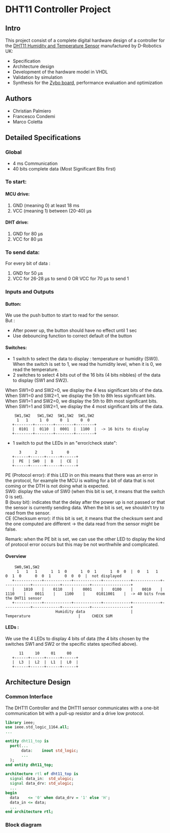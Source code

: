 # DHT11 Controller Project
## Intro
This project consist of a complete digital hardware design of a controller for the [DHT11 Humidity and Temperature Sensor](DTH11.pdf) manufactured by D-Robotics UK:
* Specification
* Architecture design
* Development of the hardware model in VHDL
* Validation by simulation
* Synthesis for the [Zybo board](zybo_rm.pdf), performance evaluation and optimization

## Authors
* Christian Palmiero
* Francesco Condemi
* Marco Coletta

## Detailed Specifications
### Global
- 4 ms Communication  
- 40 bits complete data (Most Significant Bits first)  

### To start:   
#### MCU drive:  
1. GND (meaning 0) at least 18 ms  
2. VCC (meaning 1) between (20-40) μs

#### DHT drive:  
1. GND for 80 μs  
2. VCC for 80 μs  

### To send data:
For every bit of data :  
  1. GND for 50 μs  
  2. VCC for 26-28 μs to send 0 OR VCC for 70 μs to send 1

### Inputs and Outputs  
#### Button:  
We use the push button to start to read for the sensor.  
But :   
  - After power up, the button should have no effect until 1 sec  
  - Use debouncing function to correct default of the button  

#### Switches:  
  - 1 switch to select the data to display : temperature or humidity (SW0). When the switch is set to 1, we read the humidity level, when it is 0, we read the temperature.  
  - 2 switches to select 4 bits out of the 16 bits (4 bits nibbles) of the data to display (SW1 and SW2).  

When SW1=0 and SW2=0, we display the 4 less significant bits of the data.  
When SW1=0 and SW2=1, we display the 5th to 8th less significant bits.  
When SW1=1 and SW2=0, we display the 5th to 8th most significant bits.  
When SW1=1 and SW2=1, we display the 4 most significant bits of the data.  

```
    SW1,SW2   SW1,SW2  SW1,SW2  SW1,SW2
     1   1     1  0     0  1     0  0
   +--------+--------+--------+--------+
   |  0101  |  0110  |  0001  |  1100  |  -> 16 bits to display
   +--------+--------+--------+--------+
```

  - 1 switch to put the LEDs in an "error/check state":  

```
      3      2      1      0    
   +------+------+------+------+
   |  PE  | SW0  |  B   |  CE  |
   +------+------+------+------+
```

PE (Protocol error): if this LED in on this means that there was an error in the protocol, for example the MCU is waiting for a bit of data that is not coming or the DTH is not doing what is expected.  
SW0: display the value of SW0 (when this bit is set, it means that the switch 0 is set).  
B (busy bit): indicates that the delay after the power up is not passed or that the sensor is currently sending data. When the bit is set,  we shouldn't try to read from the sensor.  
CE (Checksum error): if this bit is set, it means that the checksum sent and the one computed are different -> the data read from the sensor might be false.  

Remark: when the PE bit is set, we can use the other LED to display the kind of protocol error occurs but this may be not worthwhile and complicated.  

#### Overview
```
    SW0,SW1,SW2  
     1   1   1      1  1  0      1  0  1      1  0  0  |  0   1   1     0  1  0      0  0  1      0  0  0  |  not displayed
   +------------+------------+------------+------------+------------+------------+------------+------------+-----------------+
   |    1010    |    0110    |    0001    |    0100    |    0010    |    1110    |    0011    |    1100    |     01011001    |  -> 40 bits from the DHT11 sensor 
   +------------+------------+------------+------------+------------+------------+------------+------------+-----------------+
                      Humidity data                    |                   Temperature                     |     CHECK SUM

```

#### LEDs :  
We use the 4 LEDs to display 4 bits of data (the 4 bits chosen by the switches SW1 and SW2 or the specific states specified above).  


```
      11     10     01     00
   +------+------+------+------+
   |  L3  |  L2  |  L1  |  L0  |
   +------+------+------+------+
```

## Architecture Design
### Common Interface

The DHT11 Controller and the DHT11 sensor communicates with a one-bit communication bit with a pull-up resistor and a drive low protocol.

```vhdl
library ieee;
use ieee.std_logic_1164.all;
...

entity dht11_top is
  port(...
       data:    inout std_logic;
       ...
  );
end entity dht11_top;

architecture rtl of dht11_top is
  signal data_in:  std_ulogic;
  signal data_drv: std_ulogic;
  ...
begin
  data    <= '0' when data_drv = '1' else 'H';
  data_in <= data;
  ...
end architecture rtl;
```

### Block diagram  


